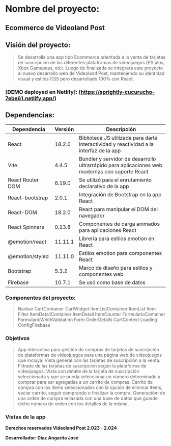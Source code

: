 # Nombre del proyecto:

## **Ecommerce de Videoland Post**

## Visión del proyecto:

> Se desarrolla una app tipo Ecommerce orientada a la venta de tarjetas de suscripción
> de las diferentes plataformas de videojuegos (PS plus, Xbox Gamepass, etc).
> Luego de finalizada se integrará este proyecto al nuevo desarrollo web de Videoland Post,
> manteniendo su identidad visual y estilos CSS pero desarrollado 100% con React.

### [DEMO deployed en Netlify]: (https://sprightly-cucurucho-7ebe61.netlify.app/)

## Dependencias:

| Dependencia      | Versión | Descripción                                                                                    |
| ---------------- | ------- | ---------------------------------------------------------------------------------------------- |
| React            | 18.2.0  | Biblioteca JS utilizada para darle interactividad y reactividad a la interfaz de la app        |
| Vite             | 4.4.5   | Bundler y servidor de desarrollo ultrarrápido para aplicaciones web modernas con soporte React |
| React Router DOM | 6.19.0  | Se utilizó para el enrutamiento declarativo de la app                                          |
| React-bootstrap  | 2.0.1   | Integración de Bootstrap en la app React                                                       |
| React-DOM        | 18.2.0  | React para manipular el DOM del navegador                                                      |
| React Spinners   | 0.13.8  | Componentes de carga animados para aplicaciones React                                          |
| @emotion/react   | 11.11.1 | Librería para estilos emotion en React                                                         |
| @emotion/styled  | 11.11.0 | Estilos emotion para componentes React                                                         |
| Bootstrap        | 5.3.2   | Marco de diseño para estilos y componentes web                                                 |
| Firebase         | 10.7.1  | Se usó como base de datos                                                                      |

### Componentes del proyecto:

> Navbar
> CartContainer
> CartWidget
> ItemListContainer
> ItemList
> Item
> Filter
> ItemDetailContainer
> ItemDetail
> ItemCounter
> FormularioContainer
> FormularioWhithValidation
> Form
> OrderDetails
> CartContext
> Loading
> ConfigFirebase

### Objetivos

> App interactiva para gestión de compras de tarjetas de suscripción de plataformas de videojuegos para una página web de videojuegos que incluya:
> Vista general con las tarjetas de suscripción a la venta.
> Filtrado de las tarjetas de suscripción según la plataforma de videojuegos.
> Vista con detalle de la tarjeta de suscripción seleccionada y que se pueda seleccionar un número determinado a comprar para ser agregadas a un carrito de compras.
> Carrito de compra con los items seleccionados con la opción de eliminar items, vaciar carrito, seguir comprando o finalizar la compra.
> Generacióm de una orden de compra enlazada con una base de datos que guarde dicho número de orden con los detalles de la misma.

### Vistas de la app

[Pantalla de inicio]: (https://i.ibb.co/stNVLSw/pantalla-Inicio.jpg)
[Detalle del producto]: (https://i.ibb.co/qxC2pM7/detalle-Producto.jpg)
[Carrito de compras]: (https://i.ibb.co/QFx9q7k/carrito-Compras.jpg)
[Carrito vacío]: (https://i.ibb.co/XXwhfW1/carrito-Vacio.jpg)
[Orden de compra]: (https://i.ibb.co/t4270h9/orden-Compra.jpg)

**Derechos reservados Videoland Post 2.023 - 2.024**

**Desarrollador: Díaz Angarita José**

[Videoland Post]: (www.videolandpost.com)
